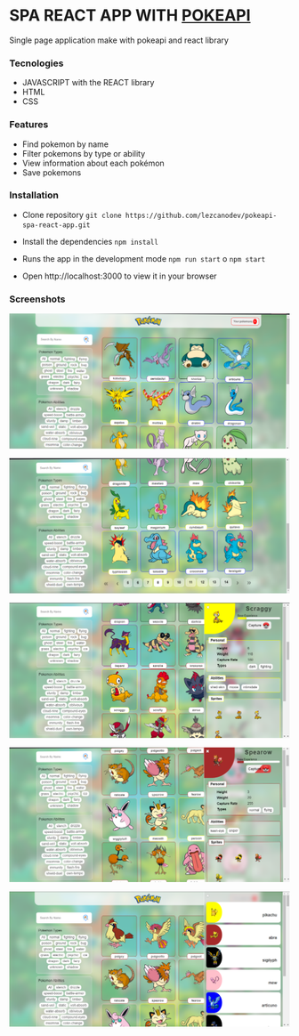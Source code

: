# SPA REACT APP WITH [POKEAPI](https://pokeapi.co/)
Single page application make with pokeapi and react library
### Tecnologies 
- JAVASCRIPT with the REACT library
- HTML
- CSS

### Features
- Find pokemon by name
- Filter pokemons by type or ability 
- View information about each pokémon
- Save pokemons

### Installation
- Clone repository
     `git clone https://github.com/lezcanodev/pokeapi-spa-react-app.git`

- Install the dependencies
    `npm install`

- Runs the app in the development mode
    `npm run start`  o  `npm start`

- Open http://localhost:3000 to view it in your browser

### Screenshots


![alt text](https://github.com/lezcanodev/pokeapi-spa-react-app/blob/master/screenshots/1.png?raw=true)

![alt text](https://github.com/lezcanodev/pokeapi-spa-react-app/blob/master/screenshots/2.png?raw=true)

![alt text](https://github.com/lezcanodev/pokeapi-spa-react-app/blob/master/screenshots/3.png?raw=true)

![alt text](https://github.com/lezcanodev/pokeapi-spa-react-app/blob/master/screenshots/4.png?raw=true)

![alt text](https://github.com/lezcanodev/pokeapi-spa-react-app/blob/master/screenshots/5.png?raw=true)






